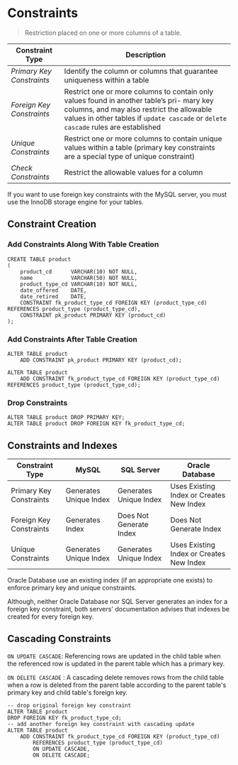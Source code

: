 # Constraints

> Restriction placed on one or more columns of a table.

| Constraint Type           | Description                                                  |
| ------------------------- | ------------------------------------------------------------ |
| *Primary Key Constraints* | Identify the column or columns that guarantee uniqueness within a table |
| *Foreign Key Constraints* | Restrict one or more columns to contain only values found in another table’s pri- mary key columns, and may also restrict the allowable values in other tables if `update cascade` or `delete cascade` rules are established |
| *Unique Constraints*      | Restrict one or more columns to contain unique values within a table (primary key constraints are a special type of unique constraint) |
| *Check Constraints*       | Restrict the allowable values for a column                   |

If you want to use foreign key constraints with the MySQL server, you must use the InnoDB storage engine for your tables.

## Constraint Creation

### Add Constraints Along With Table Creation

```mysql
CREATE TABLE product
(
    product_cd      VARCHAR(10) NOT NULL,
    name            VARCHAR(50) NOT NULL,
    product_type_cd VARCHAR(10) NOT NULL,
    date_offered    DATE,
    date_retired    DATE,
    CONSTRAINT fk_product_type_cd FOREIGN KEY (product_type_cd) REFERENCES product_type (product_type_cd),
    CONSTRAINT pk_product PRIMARY KEY (product_cd)
);
```

### Add Constraints After Table Creation

```mysql
ALTER TABLE product
    ADD CONSTRAINT pk_product PRIMARY KEY (product_cd);

ALTER TABLE product
    ADD CONSTRAINT fk_product_type_cd FOREIGN KEY (product_type_cd) REFERENCES product_type (product_type_cd);
```

### Drop Constraints

```mysql
ALTER TABLE product DROP PRIMARY KEY;
ALTER TABLE product DROP FOREIGN KEY fk_product_type_cd;
```

## Constraints and Indexes

| Constraint Type         | MySQL                  | SQL Server              | Oracle Database                          |
| ----------------------- | ---------------------- | ----------------------- | ---------------------------------------- |
| Primary Key Constraints | Generates Unique Index | Generates Unique Index  | Uses Existing Index or Creates New Index |
| Foreign Key Constraints | Generates Index        | Does Not Generate Index | Does Not Generate Index                  |
| Unique Constraints      | Generates Unique Index | Generates Unique Index  | Uses Existing Index or Creates New Index |

Oracle Database use an existing index (if an appropriate one exists) to enforce primary key and unique constraints.

Although, neither Oracle Database nor SQL Server generates an index for a foreign key constraint, both servers' documentation advises that indexes be created for every foreign key.

## Cascading Constraints

`ON UPDATE CASCADE`: Referencing rows are updated in the child table when the referenced row is updated in the parent table which has a primary key.

`ON DELETE CASCADE` : A cascading delete removes rows from the child table when a row is deleted from the parent table according to the parent table's primary key and child table's foreign key.

```mysql
-- drop original foreign key constraint
ALTER TABLE product
DROP FOREIGN KEY fk_product_type_cd;
-- add another foreign key constraint with cascading update
ALTER TABLE product
    ADD CONSTRAINT fk_product_type_cd FOREIGN KEY (product_type_cd)
        REFERENCES product_type (product_type_cd)
        ON UPDATE CASCADE,
        ON DELETE CASCADE;
```



















